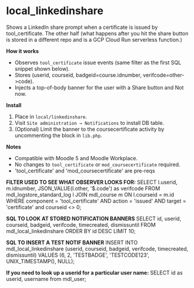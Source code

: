 # local_linkedinshare

Shows a LinkedIn share prompt when a certificate is issued by tool_certificate. The other half (what happens after you hit the share button is stored in a different repo and is a GCP Cloud Run serverless function.)

**How it works**
- Observes `tool_certificate` issue events (same filter as the first SQL snippet shown below).
- Stores (userid, courseid, badgeid=course.idnumber, verifcode=other->code).
- Injects a top-of-body banner for the user with a Share button and Not now.

**Install**
1. Place in `local/linkedinshare`.
2. Visit `Site administration → Notifications` to install DB table.
3. (Optional) Limit the banner to the coursecertificate activity by uncommenting the block in `lib.php`.

**Notes**
- Compatible with Moodle 5 and Moodle Workplace.
- No changes to `tool_certificate` or `mod_coursecertificate` required.
- 'tool_certificate' and 'mod_coursecertificate' are pre-reqs


**FILTER USED TO SEE WHAT OBSERVER LOOKS FOR:**
SELECT l.userid, m.idnumber, JSON_VALUE(l.other, '$.code') as verifcode
FROM mdl_logstore_standard_log l
JOIN  mdl_course m
ON l.courseid = m.id
WHERE component = 'tool_certificate'
AND action = 'issued'
AND target = 'certificate'
and courseid <> 0;

**SQL TO LOOK AT STORED NOTIFICATION BANNERS**
SELECT id, userid, courseid, badgeid, verifcode, timecreated, dismissuntil
FROM mdl_local_linkedinshare
ORDER BY id DESC
LIMIT 10;

**SQL TO INSERT A TEST NOTIF BANNER**
INSERT INTO mdl_local_linkedinshare (userid, courseid, badgeid, verifcode, timecreated, dismissuntil)
VALUES (6, 2, 'TESTBADGE', 'TESTCODE123', UNIX_TIMESTAMP(), NULL);

**If you need to look up a userid for a particular user name:**
SELECT id as userid, username from mdl_user;
